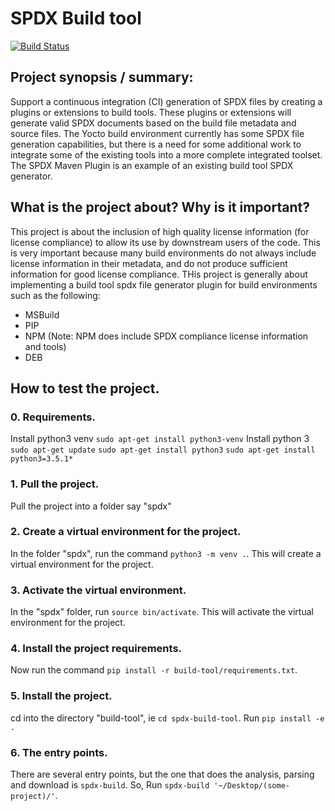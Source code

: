 # SPDX Build tool

[![Build Status](https://travis-ci.org/ndip007/spdx-build-tool.svg?branch=develop)](https://travis-ci.org/ndip007/spdx-build-tool)

## Project synopsis / summary:
Support a continuous integration (CI) generation of SPDX files by creating a plugins or extensions to build tools. These plugins or extensions will generate valid SPDX documents based on the build file metadata and source files.
The Yocto build environment currently has some SPDX file generation capabilities, but there is a need for some additional work to integrate some of the existing tools into a more complete integrated toolset. The SPDX Maven Plugin is an example of an existing build tool SPDX generator.

## What is the project about? Why is it important?
This project is about the inclusion of high quality license information (for license compliance) to allow its use by downstream users of the code.
This is very important because many build environments do not always include license information in their metadata, and do not produce sufficient information for good license compliance.
THis project is generally about implementing a build tool spdx file generator plugin for build environments such as the following:
- MSBuild
- PIP
- NPM (Note: NPM does include SPDX compliance license information and tools)
- DEB


## How to test the project.

### 0. Requirements.
Install python3 venv
`sudo apt-get install python3-venv`
Install python 3
`sudo apt-get update`
`sudo apt-get install python3`
`sudo apt-get install python3=3.5.1*`

### 1. Pull the project.
Pull the project into a folder say "spdx"

### 2. Create a virtual environment for the project.
In the folder "spdx", run the command `python3 -m venv .`.
This will create a virtual environment for the project.

### 3. Activate the virtual environment.
In the "spdx" folder, run `source bin/activate`.
This will activate the virtual environment for the project.

### 4. Install the project requirements.
Now run the command `pip install -r build-tool/requirements.txt`.

### 5. Install the project.
cd into the directory "build-tool", ie `cd spdx-build-tool`.
Run `pip install -e .`

### 6. The entry points.
There are several entry points, but the one that does the analysis, parsing and download is `spdx-build`.
So, Run `spdx-build '~/Desktop/(some-project)/'`.
